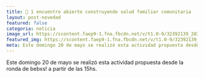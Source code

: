 ```yaml
---
title: 🌼 1 encuentro abierto construyendo salud familiar comunitaria
layout: post-novedad
featured: false
categoria: noticia
image_url: https://scontent.faep9-1.fna.fbcdn.net/v/t1.0-9/32392139_2035178130079093_3926491262718312448_n.jpg?_nc_cat=0&oh=ee529ca030a9692a501f3601dd96404c&oe=5B8B0D90
featured_img: https://scontent.faep9-1.fna.fbcdn.net/v/t1.0-9/32392139_2035178130079093_3926491262718312448_n.jpg?_nc_cat=0&oh=ee529ca030a9692a501f3601dd96404c&oe=5B8B0D90
meta: Este domingo 20 de mayo se realizó esta actividad propuesta desde la ronda de bebxs! a partir de las 15hs.
---
```


 Este domingo 20 de mayo se realizó esta actividad propuesta desde la ronda de bebxs! a partir de las 15hs.

<img src="https://scontent.faep9-1.fna.fbcdn.net/v/t1.0-9/32392139_2035178130079093_3926491262718312448_n.jpg?_nc_cat=0&oh=ee529ca030a9692a501f3601dd96404c&oe=5B8B0D90" alt="">

